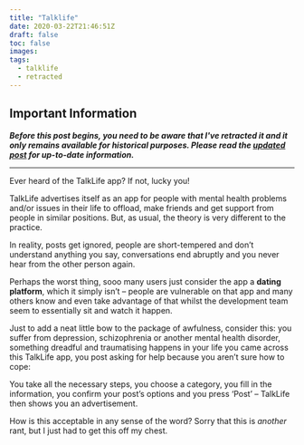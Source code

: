 ```yaml
---
title: "Talklife"
date: 2020-03-22T21:46:51Z
draft: false
toc: false
images:
tags: 
  - talklife
  - retracted
---
```


## Important Information

_**Before this post begins, you need to be aware that I've retracted it and it only remains available for historical purposes. Please read the [updated post](/posts/talklife-update) for up-to-date information.**_

----

Ever heard of the TalkLife app? If not, lucky you!

TalkLife advertises itself as an app for people with mental health problems and/or issues in their life to offload, make friends and get support from people in similar positions. But, as usual, the theory is very different to the practice.

In reality, posts get ignored, people are short-tempered and don’t understand anything you say, conversations end abruptly and you never hear from the other person again.

Perhaps the worst thing, sooo many users just consider the app a **dating platform**, which it simply isn’t – people are vulnerable on that app and many others know and even take advantage of that whilst the development team seem to essentially sit and watch it happen.

Just to add a neat little bow to the package of awfulness, consider this: you suffer from depression, schizophrenia or another mental health disorder, something dreadful and traumatising happens in your life you came across this TalkLife app, you post asking for help because you aren’t sure how to cope:

You take all the necessary steps, you choose a category, you fill in the information, you confirm your post’s options and you press ‘Post’ – TalkLife then shows you an advertisement.

How is this acceptable in any sense of the word? Sorry that this is *another* rant, but I just had to get this off my chest.